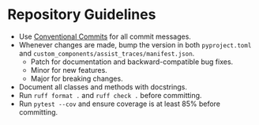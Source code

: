 # Repository Guidelines

- Use [Conventional Commits](https://www.conventionalcommits.org/) for all commit messages.
- Whenever changes are made, bump the version in both `pyproject.toml` and `custom_components/assist_traces/manifest.json`.
  - Patch for documentation and backward-compatible bug fixes.
  - Minor for new features.
  - Major for breaking changes.
- Document all classes and methods with docstrings.
- Run `ruff format .` and `ruff check .` before committing.
- Run `pytest --cov` and ensure coverage is at least 85% before committing.
